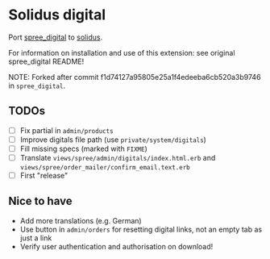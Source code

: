 # Solidus digital

Port [spree_digital](https://github.com/spree-contrib/spree_digital/) to [solidus](https://github.com/solidusio/solidus/).

For information on installation and use of this extension: see original spree_digital README!

NOTE: Forked after commit f1d74127a95805e25a1f4edeeba6cb520a3b9746 in `spree_digital`.

## TODOs

* [ ] Fix partial in `admin/products`
* [ ] Improve digitals file path (use `private/system/digitals`)
* [ ] Fill missing specs (marked with `FIXME`)
* [ ] Translate `views/spree/admin/digitals/index.html.erb` and `views/spree/order_mailer/confirm_email.text.erb`
* [ ] First "release"

## Nice to have

* Add more translations (e.g. German)
* Use button in `admin/orders` for resetting digital links, not an empty tab as just a link
* Verify user authentication and authorisation on download!

